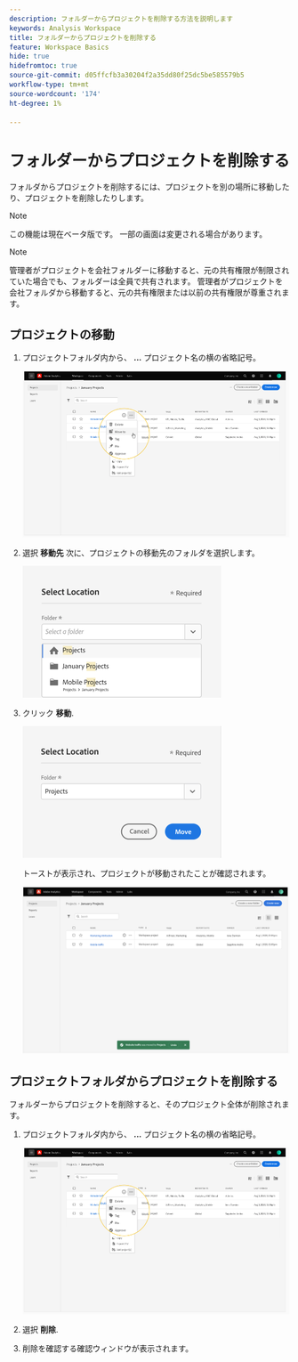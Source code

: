 ```yaml
---
description: フォルダーからプロジェクトを削除する方法を説明します
keywords: Analysis Workspace
title: フォルダーからプロジェクトを削除する
feature: Workspace Basics
hide: true
hidefromtoc: true
source-git-commit: d05ffcfb3a30204f2a35dd80f25dc5be585579b5
workflow-type: tm+mt
source-wordcount: '174'
ht-degree: 1%

---
```



# フォルダーからプロジェクトを削除する

フォルダからプロジェクトを削除するには、プロジェクトを別の場所に移動したり、プロジェクトを削除したりします。

>[!NOTE]
>
>この機能は現在ベータ版です。 一部の画面は変更される場合があります。

>[!NOTE]
>
>管理者がプロジェクトを会社フォルダーに移動すると、元の共有権限が制限されていた場合でも、フォルダーは全員で共有されます。 管理者がプロジェクトを会社フォルダから移動すると、元の共有権限または以前の共有権限が尊重されます。

## プロジェクトの移動

1. プロジェクトフォルダ内から、 **...** プロジェクト名の横の省略記号。

   ![](/help/analyze/analysis-workspace/build-workspace-project/assets/move1.png)

1. 選択 **移動先** 次に、プロジェクトの移動先のフォルダを選択します。

   ![](/help/analyze/analysis-workspace/build-workspace-project/assets/move-select-location.png)

1. クリック **移動**.

   ![](/help/analyze/analysis-workspace/build-workspace-project/assets/move-click-move.png)

   トーストが表示され、プロジェクトが移動されたことが確認されます。

   ![](/help/analyze/analysis-workspace/build-workspace-project/assets/move-project-moved.png)

## プロジェクトフォルダからプロジェクトを削除する

フォルダーからプロジェクトを削除すると、そのプロジェクト全体が削除されます。

1. プロジェクトフォルダ内から、 **...** プロジェクト名の横の省略記号。

   ![](/help/analyze/analysis-workspace/build-workspace-project/assets/move1.png)

1. 選択 **削除**.

1. 削除を確認する確認ウィンドウが表示されます。
